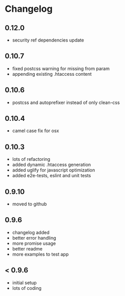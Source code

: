 # Changelog #

## 0.12.0

* security ref dependencies update

## 0.10.7
* fixed postcss warning for missing from param
* appending existing .htaccess content

## 0.10.6
* postcss and autoprefixer instead of only clean-css


## 0.10.4
* camel case fix for osx

## 0.10.3
* lots of refactoring
* added dynamic .htaccess generation
* added uglify for javascript optimization
* added e2e-tests, eslint and unit tests

## 0.9.10
* moved to github

## 0.9.6
* changelog added
* better error handling
* more promise usage
* better readme
* more examples to test app

## < 0.9.6
* initial setup
* lots of coding